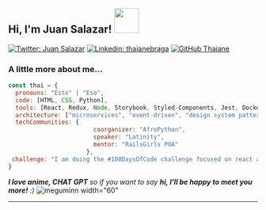 <h2> Hi, I'm Juan Salazar! <img src="https://upload.wikimedia.org/wikipedia/commons/thumb/f/f0/Senati_Per%C3%BA_logo.svg/1200px-Senati_Per%C3%BA_logo.svg.png" width="50"></h2>


[![Twitter: Juan Salazar](https://img.shields.io/twitter/follow/ThaiiBraga?style=social)](https://twitter.com/ThaiiBraga)
[![Linkedin: thaianebraga](https://img.shields.io/badge/-thaianebraga-blue?style=flat-square&logo=Linkedin&logoColor=white&link=https://www.linkedin.com/in/thaianebraga/)](https://www.linkedin.com/in/thaianebraga/)
[![GitHub Thaiane](https://img.shields.io/github/followers/thaiane?label=follow&style=social)](https://github.com/Thaiane)


<h3> A little more about me...  </h3>

```javascript
const thai = {
  pronouns: "Esto" | "Eso",
  code: [HTML, CSS, Python],
  tools: [React, Redux, Node, Storybook, Styled-Components, Jest, Docker],
  architecture: ["microservices", "event-driven", "design system pattern"],
  techCommunities: {
                        coorganizer: "AfroPython",
                        speaker: "Latinity",
                        mentor: "RailsGirls POA"
                      },
 challenge: "I am doing the #100DaysOfCode challenge focused on react and typescript"
}
```

<em><b>I love anime, CHAT GPT</b> so if you want to say <b>hi, I'll be happy to meet you more!</b> :)</em>
![meguminn](https://github.com/DarkNess274/DarkNess274/assets/158103742/b4162ce3-9d69-44ed-b181-cce4c9d5a423) width="60"

---

